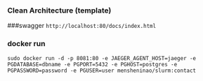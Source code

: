 ### Clean Architecture (template)

###swagger
`http://localhost:80/docs/index.html`

### docker run

`sudo docker run -d -p 8081:80 -e JAEGER_AGENT_HOST=jaeger -e PGDATABASE=dbname -e PGPORT=5432 -e PGHOST=postgres -e PGPASSWORD=password -e PGUSER=user mensheninao/slurm:contact`

